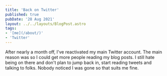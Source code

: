 ```yaml
---
title: 'Back on Twitter'
published: true
pubDate: '28 Aug 2021'
layout: ../../layouts/BlogPost.astro
tags:
- '[me](/about/)'
- 'Twitter'
---
```


After nearly a month off, I've reactivated my main Twitter account. The main reason was so I could get more people reading my blog posts. I still hate being on there and don't plan to jump back in, start reading tweets and talking to folks. Nobody noticed I was gone so that suits me fine.